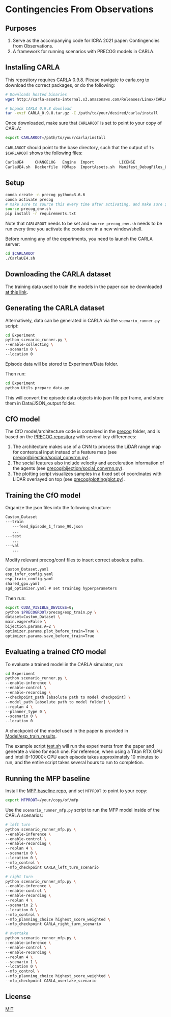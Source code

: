 # Contingencies From Observations

## Purposes

1. Serve as the accompanying code for ICRA 2021 paper: Contingencies from Observations.
2. A framework for running scenarios with PRECOG models in CARLA.

## Installing CARLA

This repository requires CARLA 0.9.8. Please navigate to carla.org to download the correct packages, or do the following:
```bash
# Downloads hosted binaries
wget http://carla-assets-internal.s3.amazonaws.com/Releases/Linux/CARLA_0.9.8.tar.gz

# Unpack CARLA 0.9.8 download
tar -xvzf CARLA_0.9.8.tar.gz -C /path/to/your/desired/carla/install
```

Once downloaded, make sure that `CARLAROOT` is set to point to your copy of CARLA:
```bash
export CARLAROOT=/path/to/your/carla/install
```

`CARLAROOT` should point to the base directory, such that the output of `ls $CARLAROOT` shows the following files:
```bash
CarlaUE4     CHANGELOG   Engine  Import           LICENSE                        PythonAPI  Tools
CarlaUE4.sh  Dockerfile  HDMaps  ImportAssets.sh  Manifest_DebugFiles_Linux.txt  README     VERSION
```

## Setup

```bash
conda create -n precog python=3.6.6
conda activate precog
# make sure to source this every time after activating, and make sure $CARLAROOT is set beforehand
source precog_env.sh
pip install -r requirements.txt
```
Note that `CARLAROOT` needs to be set and `source precog_env.sh` needs to be run every time you activate the conda env in a new window/shell.

Before running any of the experiments, you need to launch the CARLA server:
```bash
cd $CARLAROOT
./CarlaUE4.sh
```

## Downloading the CARLA dataset

The training data used to train the models in the paper can be downloaded [at this link](https://drive.google.com/file/d/14-o8XZtqJnRRCPqX3gz-LJuOgBORcbXT/view?usp=sharing).

## Generating the CARLA dataset

Alternatively, data can be generated in CARLA via the `scenario_runner.py` script:
```bash
cd Experiment
python scenario_runner.py \
--enable-collecting \
--scenario 0 \
--location 0  
```
Episode data will be stored to Experiment/Data folder.

Then run:
```bash
cd Experiment
python Utils prepare_data.py
```
This will convert the episode data objects into json file per frame, and store them in Data/JSON_output folder.

## CfO model 

The CfO model/architecture code is contained in the [precog](precog) folder, and is based on the [PRECOG repository](https://github.com/nrhine1/precog) with several key differences:

1. The architecture makes use of a CNN to process the LiDAR range map for contextual input instead of a feature map (see [precog/bijection/social_convrnn.py](precog/bijection/social_convrnn.py)). 
2. The social features also include velocity and acceleration information of the agents (see [precog/bijection/social_convrnn.py](precog/bijection/social_convrnn.py)).
3. The plotting script visualizes samples in a fixed set of coordinates with LiDAR overlayed on top (see [precog/plotting/plot.py](precog/plotting/plot.py)). 

## Training the CfO model

Organize the json files into the following structure:
```md
Custom_Dataset
---train
   ---feed_Episode_1_frame_90.json
   ...
---test
   ...
---val
   ...
```

Modify relevant precog/conf files to insert correct absolute paths.
```md
Custom_Dataset.yaml
esp_infer_config.yaml
esp_train_config.yaml
shared_gpu.yaml
sgd_optimizer.yaml # set training hyperparameters
```

Then run:
```bash
export CUDA_VISIBLE_DEVICES=0;
python $PRECOGROOT/precog/esp_train.py \
dataset=Custom_Dataset \
main.eager=False \
bijection.params.A=2 \
optimizer.params.plot_before_train=True \
optimizer.params.save_before_train=True
```

## Evaluating a trained CfO model

To evaluate a trained model in the CARLA simulator, run:
```bash
cd Experiment
python scenario_runner.py \
--enable-inference \
--enable-control \
--enable-recording \
--checkpoint_path [absolute path to model checkpoint] \
--model_path [absolute path to model folder] \
--replan 4 \
--planner_type 0 \
--scenario 0 \
--location 0
```

A checkpoint of the model used in the paper is provided in [Model/esp_train_results](Model/esp_train_results).

The example script [test.sh](Experiment/test.sh) will run the experiments from the paper and generate a video for each one. For reference, when using a Titan RTX GPU and Intel i9-10900k CPU each episode takes approximately 10 minutes to run, and the entire script takes several hours to run to completion.


## Running the MFP baseline

Install the [MFP baseline repo](https://github.com/cpacker/multiple-futures-prediction-carla), and set `MFPROOT` to point to your copy:
```bash
export MFPROOT=/your/copy/of/mfp
```

Use the `scenario_runner_mfp.py` script to run the MFP model inside of the CARLA scenarios:
```bash
# left turn
python scenario_runner_mfp.py \
--enable-inference \
--enable-control \
--enable-recording \
--replan 4 \
--scenario 0 \
--location 0 \
--mfp_control \
--mfp_checkpoint CARLA_left_turn_scenario

# right turn
python scenario_runner_mfp.py \
--enable-inference \
--enable-control \
--enable-recording \
--replan 4 \
--scenario 2 \
--location 0 \
--mfp_control \
--mfp_planning_choice highest_score_weighted \
--mfp_checkpoint CARLA_right_turn_scenario

# overtake
python scenario_runner_mfp.py \
--enable-inference \
--enable-control \
--enable-recording \
--replan 4 \
--scenario 1 \
--location 0 \
--mfp_control \
--mfp_planning_choice highest_score_weighted \
--mfp_checkpoint CARLA_overtake_scenario
```

## License
[MIT](https://choosealicense.com/licenses/mit/)

